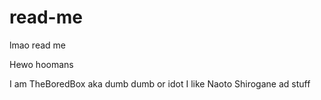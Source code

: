 # read-me
lmao read me

Hewo hoomans

I am TheBoredBox aka dumb dumb or idot
I like Naoto Shirogane ad stuff
